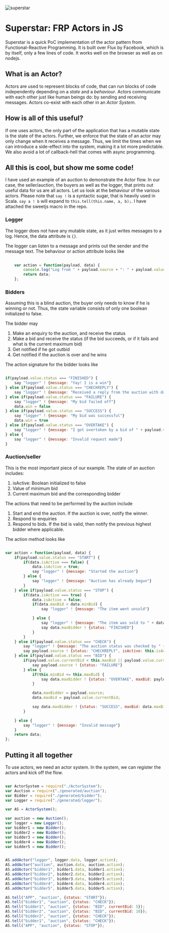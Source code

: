 ![superstar](http://www.mumbaiishtyle.com/wp-content/uploads/2010/10/rajinikanth.jpg)

# Superstar: FRP Actors in JS

Superstar is a quick PoC implementation  of the actor pattern from Functional-Reactive Programming. It is built over Flux by Facebook, which is by itself, only a few lines of code. It works well on the browser as well as on nodejs. 

## What is an Actor?

Actors are used to represent blocks of code, that can run blocks of code independently depending on a *state* and a *behaviour*. Actors communicate with each other just like human beings do: by sending and receiving messages. Actors co-exist with each other in an *Actor System*. 

## How is all of this useful?

If one uses actors, the only part of the application that has a mutable state is the state of the actors. Further, we enforce that the state of an actor may only change when it receives a message. Thus, we limit the times when we can introduce a side-effect into the system, making it a lot more predictable. We also avoid a lot of callback-hell that comes with async programming. 

## All this is cool, but show me some code!

I have used an example of an auction to demonstrate the Actor flow. In our case, the seller/auction, the buyers as well as the logger, that prints out useful data for us are all actors. Let us look at the behaviour of the various actors. Please note that `say !` is a syntactic sugar, that is heavily used in Scala. `say a ! b` will expand to `this.tell(this.name, a, b);`. I have attached the sweetjs macro in the repo.

### Logger

The logger does not have any mutable state, as it just writes messages to a log. Hence, the data attribute is ` {} `. 

The logger can listen to a message and prints out the sender and the message text. The behaviour or action attribute looks like

```javascript
	
	var action = function(payload, data) {
		console.log("Log from " + payload.source + ": " + payload.value.message);
		return data;
	};

```

### Bidders

Assuming this is a blind auction, the buyer only needs to know if he is winning or not. Thus, the state variable consists of only one boolean initialized to false. 

The bidder may

1. Make an enquiry to the auction, and receive the status
1. Make a bid and receive the status (if the bid succeeds, or if it fails and what is the current maximum bid)
1. Get notified if he got outbid
1. Get notified if the auction is over and he wins

The action signature for the bidder looks like

```javascript

if(payload.value.status === "FINISHED") {
	say "logger" ! {message: "Yay! I is a win"}
} else if(payload.value.status === "CHECKREPLY") {
	say "logger" ! {message: "Received a reply from the auction with data " + JSON.stringify(payload.value)}
} else if(payload.value.status === "FAILURE") {
	say "logger" ! {message: "My bid failed off"}
	data.win = false
} else if(payload.value.status === "SUCCESS") {
	say "logger" ! {message: "My bid was successful"}
	data.win = true
} else if(payload.value.status === "OVERTAKE") {
	say "logger" ! {message: "I got overtaken by a bid of " + payload.value.maxBid}
} else {
	say "logger" ! {message: "Invalid request made"}
}

```

### Auction/seller

This is the most important piece of our example. The state of an auction includes:

1. isActive: Boolean initialized to false
1. Value of minimum bid
1. Current maximum bid and the corresponding bidder

The actions that need to be performed by the auction include

1. Start and end the auction. If the auction is over, notify the winner. 
1. Respond to enquiries
1. Respond to bids. If the bid is valid, then notify the previous highest bidder where applicable.

The action method looks like

```javascript

var action = function(payload, data) {
	if(payload.value.status === "START") {
		if(data.isActive === false) {
			data.isActive = true;
			say "logger" ! {message: "Started the auction"}
		} else {
			say "logger" ! {message: "Auction has already begun"}
		}
	} else if(payload.value.status === "STOP") {
		if(data.isActive === true) {
			data.isActive = false;
			if(data.maxBid < data.minBid) {
				say "logger" ! {message: "The item went unsold"}

			} else {
				say "logger" ! {message: "The item was sold to " + data.maxBidder + " for " + data.maxBid}
				say data.maxBidder ! {status: "FINISHED"}
			}
		}
	} else if(payload.value.status === "CHECK") {
		say "logger" ! {message: "The auction status was checked by " + payload.source}
		say payload.source ! {status: "CHECKREPLY", isActive: this.isActive, maxBid: this.maxBid, minBid: this.minBid}
	} else if(payload.value.status === "BID") {
		if(payload.value.currentBid < this.maxBid || payload.value.currentBid < this.minBid) {
			say payload.source ! {status: "FAILURE"}
		} else {
			if(this.minBid <= this.maxBid) {
				say data.maxBidder ! {status: "OVERTAKE", maxBid: payload.value.currentBid}
			}

			data.maxBidder = payload.source;
			data.maxBid = payload.value.currentBid;

			say data.maxBidder ! {status: "SUCCESS", maxBid: data.maxBid}
		}

	} else {
		say "logger" ! {message: "Invalid message"}
	}
	return data;
};

```

## Putting it all together

To use actors, we need an actor system. In the system, we can register the actors and kick off the flow. 

```javascript

var ActorSystem = require("./ActorSystem");
var Auction = require("./generated/auction");
var Bidder = require("./generated/bidder");
var Logger = require("./generated/logger");

var AS = ActorSystem();

var auction = new Auction();
var logger = new Logger();
var bidder1 = new Bidder();
var bidder2 = new Bidder();
var bidder3 = new Bidder();
var bidder4 = new Bidder();
var bidder5 = new Bidder();


AS.addActor("logger", logger.data, logger.action);
AS.addActor("auction", auction.data, auction.action);
AS.addActor("bidder1", bidder1.data, bidder1.action);
AS.addActor("bidder2", bidder2.data, bidder2.action);
AS.addActor("bidder3", bidder3.data, bidder3.action);
AS.addActor("bidder4", bidder4.data, bidder4.action);
AS.addActor("bidder5", bidder5.data, bidder5.action);

AS.tell("APP", "auction", {status: "START"});
AS.tell("bidder1", "auction", {status: "CHECK"});
AS.tell("bidder1", "auction", {status: "BID", currentBid: 5});
AS.tell("bidder2", "auction", {status: "BID", currentBid: 10});
AS.tell("bidder2", "auction", {status: "CHECK"});
AS.tell("bidder1", "auction", {status: "CHECK"});
AS.tell("APP", "auction", {status: "STOP"});


```